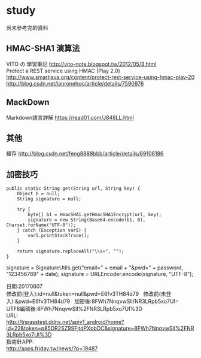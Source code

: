 # study
尚未參考完的資料  
## HMAC-SHA1 演算法
VITO の 學習筆記 http://vito-note.blogspot.tw/2012/05/3.html  
Protect a REST service using HMAC (Play 2.0) http://www.smartjava.org/content/protect-rest-service-using-hmac-play-20  
http://blog.csdn.net/janronehoo/article/details/7590976  
## MackDown
Markdown語言詳解 https://read01.com/J848LL.html  
## 其他
緩存 http://blog.csdn.net/feng8888bbb/article/details/69106186

## 加密技巧
    public static String get(String url, String key) {
        Object b = null;
        String signature = null;

        try {
            byte[] b1 = HmacSHA1.getHmacSHA1Encrypt(url, key);
            signature = new String(Base64.encode(b1, 0), Charset.forName("UTF-8"));
        } catch (Exception var5) {
            var5.printStackTrace();
        }

        return signature.replaceAll("\\s+", "");
    }
signature = SignatureUtils.get("email=" + email + "&pwd=" + password, "123456789" + date);
signature = URLEncoder.encode(signature, "UTF-8");

日期:20170607  
修改前(登入):id=null&token=null&pwd=E6fv3TH84d79   
修改前(未登入):&pwd=E6fv3TH84d79  
加密後:8FWh7NnqvwSlI/NR3LRpb5xo7UI=  
UTF8編碼後:8FWh7NnqvwSlI%2FNR3LRpb5xo7UI%3D  
URL:  
http://tnpasstest.ddns.net/apiv1_android/home?id=22&token=p85DR2SZ9SFjtdPXpbDC&signature=8FWh7NnqvwSlI%2FNR3LRpb5xo7UI%3D  
指南針APP:  
http://apps.friday.tw/news/?p=19487
